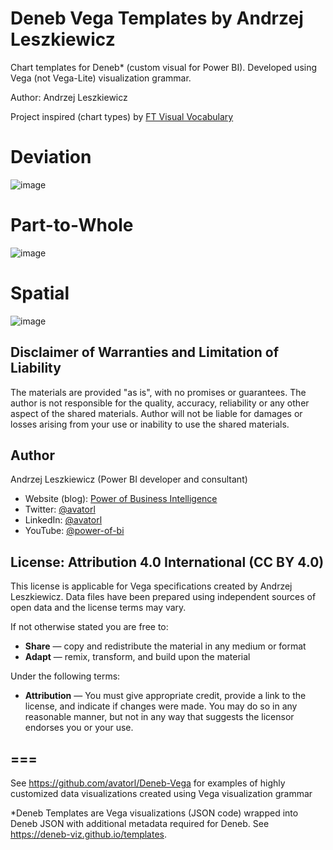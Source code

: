# Deneb Vega Templates by Andrzej Leszkiewicz

Chart templates for Deneb* (custom visual for Power BI). Developed using Vega (not Vega-Lite) visualization grammar.

Author: Andrzej Leszkiewicz

Project inspired (chart types) by [FT Visual Vocabulary](https://ft.com/vocabulary)

# Deviation

![image](https://github.com/avatorl/Deneb-Vega-Templates/assets/59934292/febdddb3-0ec7-429f-afa2-9a28cb8a4b0b)

# Part-to-Whole

![image](https://github.com/avatorl/Deneb-Vega-Templates/assets/59934292/feee590d-bb96-44eb-8eeb-cdd92ada22dc)

# Spatial

![image](https://github.com/avatorl/Deneb-Vega-Templates/assets/59934292/6606c831-2b75-43e5-8068-785760a68dbf)


## Disclaimer of Warranties and Limitation of Liability

The materials are provided "as is", with no promises or guarantees. The author is not responsible for the quality, accuracy, reliability or any other aspect of the shared materials. Author will not be liable for damages or losses arising from your use or inability to use the shared materials.

## Author
Andrzej Leszkiewicz (Power BI developer and consultant)
- Website (blog): [Power of Business Intelligence](https://powerofbi.org/)
- Twitter: [@avatorl](https://twitter.com/avatorl)
- LinkedIn: [@avatorl](https://www.linkedin.com/in/avatorl/)
- YouTube: [@power-of-bi](https://www.youtube.com/@power-of-bi)

## License: Attribution 4.0 International (CC BY 4.0)

This license is applicable for Vega specifications created by Andrzej Leszkiewicz.
Data files have been prepared using independent sources of open data and the license terms may vary.

If not otherwise stated you are free to:
- **Share** — copy and redistribute the material in any medium or format
- **Adapt** — remix, transform, and build upon the material

Under the following terms:
- **Attribution** — You must give appropriate credit, provide a link to the license, and indicate if changes were made. You may do so in any reasonable manner, but not in any way that suggests the licensor endorses you or your use.

## ===

See https://github.com/avatorl/Deneb-Vega for examples of highly customized data visualizations created using Vega visualization grammar

*Deneb Templates are Vega visualizations (JSON code) wrapped into Deneb JSON with additional metadata required for Deneb. See https://deneb-viz.github.io/templates.
